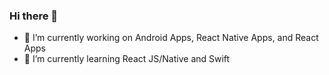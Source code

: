 ### Hi there 👋

- 💼 I’m currently working on Android Apps, React Native Apps, and React Apps
- 🌱 I’m currently learning React JS/Native and Swift

<!--
**hudiohizari/hudiohizari** is a ✨ _special_ ✨ repository because its `README.md` (this file) appears on your GitHub profile.

Here are some ideas to get you started:
- 🌱 I’m currently learning ...
- 👯 I’m looking to collaborate on ...
- 🤔 I’m looking for help with ...
- 💬 Ask me about ...
- 📫 How to reach me: ...
- 😄 Pronouns: ...
- ⚡ Fun fact: ...
-->
